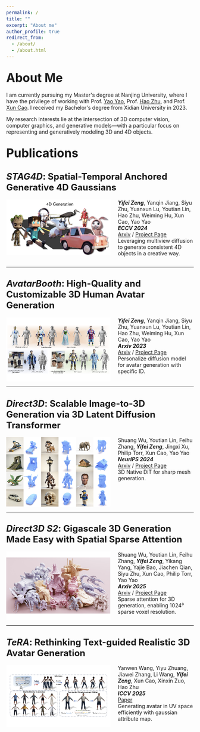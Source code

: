 ```yaml
---
permalink: /
title: ""
excerpt: "About me"
author_profile: true
redirect_from: 
  - /about/
  - /about.html
---
```


## <span style="font-size: 32px;">About Me</span>

I am currently pursuing my Master's degree at Nanjing University, where I have the privilege of working with Prof. [Yao Yao](https://yoyo000.github.io/), Prof. [Hao Zhu](http://zhuhao.cc/), and Prof. [Xun Cao](https://cite.nju.edu.cn/People/Faculty/20190621/i5054.html). I received my Bachelor's degree from Xidian University in 2023.

My research interests lie at the intersection of 3D computer vision, computer graphics, and generative models—with a particular focus on representing and generatively modeling 3D and 4D objects.

## <span style="font-size: 32px;">Publications</span>

## <span style="font-size: 24px;">***STAG4D***: Spatial-Temporal Anchored Generative 4D Gaussians</span>

<img src="/images/stag4d.png" alt="STAG4D" style="float: left; margin-right: 20px; width: 280px;">

***Yifei Zeng***, Yanqin Jiang, Siyu Zhu, Yuanxun Lu, Youtian Lin, Hao Zhu, Weiming Hu, Xun Cao, Yao Yao<br>
***ECCV 2024***<br>
[Arxiv](https://arxiv.org/abs/2403.14939) / [Project Page](https://nju-3dv.github.io/projects/STAG4D/)<br>
Leveraging multiview diffusion to generate consistent 4D objects in a creative way.

<div style="clear: both;"></div>

---

## <span style="font-size: 24px;">***AvatarBooth***: High-Quality and Customizable 3D Human Avatar Generation</span>

<img src="/images/avatarbooth2.png" alt="AvatarBooth" style="float: left; margin-right: 20px; width: 280px;">

***Yifei Zeng***, Yanqin Jiang, Siyu Zhu, Yuanxun Lu, Youtian Lin, Hao Zhu, Weiming Hu, Xun Cao, Yao Yao<br>
***Arxiv 2023***<br>
[Arxiv](https://arxiv.org/abs/2306.09864) / [Project Page](https://zeng-yifei.github.io/avatarbooth_page/)<br>
Personalize diffusion model for avatar generation with specific ID.

<div style="clear: both;"></div>

---

## <span style="font-size: 24px;">***Direct3D***: Scalable Image-to-3D Generation via 3D Latent Diffusion Transformer</span>

<img src="/images/direct3d.png" alt="Direct3D" style="float: left; margin-right: 20px; width: 280px;">

Shuang Wu, Youtian Lin, Feihu Zhang, ***Yifei Zeng***, Jingxi Xu, Philip Torr, Xun Cao, Yao Yao<br>
***NeurIPS 2024***<br>
[Arxiv](https://arxiv.org/abs/2405.14832) / [Project Page](https://nju-3dv.github.io/projects/Direct3D/)<br>
3D Native DiT for sharp mesh generation.

<div style="clear: both;"></div>

---

## <span style="font-size: 24px;">***Direct3D S2***: Gigascale 3D Generation Made Easy with Spatial Sparse Attention</span>

<img src="/images/direct3ds22.png" alt="Direct3D S2" style="float: left; margin-right: 20px; width: 280px;">

Shuang Wu, Youtian Lin, Feihu Zhang, ***Yifei Zeng***, Yikang Yang, Yajie Bao, Jiachen Qian, Siyu Zhu, Xun Cao, Philip Torr, Yao Yao<br>
***Arxiv 2025***<br>
[Arxiv](https://arxiv.org/html/2505.17412v1) / [Project Page](https://www.neural4d.com/research-page/direct3d-s2/index.html)<br>
Sparse attention for 3D generation, enabling 1024³ sparse voxel resolution.

<div style="clear: both;"></div>

---

## <span style="font-size: 24px;">***TeRA***: Rethinking Text-guided Realistic 3D Avatar Generation</span>

<img src="/images/tera3.png" alt="TeRA" style="float: left; margin-right: 20px; width: 280px;">

Yanwen Wang, Yiyu Zhuang, Jiawei Zhang, Li Wang, ***Yifei Zeng***, Xun Cao, Xinxin Zuo, Hao Zhu<br>
***ICCV 2025***<br>
[Paper](https://zjwsite.github.io/files/TeRA.pdf)<br>
Generating avatar in UV space efficiently with gaussian attribute map.

<div style="clear: both;"></div>
